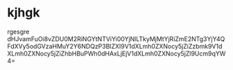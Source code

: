 # kjhgk
rgesgre
dHJvamFuOi8vZDU0M2RiNGYtNTViYi00YjNlLTkyMjMtYjRiZmE2NTg3YjY4QFdXVy5odGVzaHMuY2Y6NDQzP3BlZXI9V1dXLmh0ZXNocy5jZiZzbmk9V1dXLmh0ZXNocy5jZiZhbHBuPWh0dHAxLjEjV1dXLmh0ZXNocy5jZl9Ucm9qYW4=
